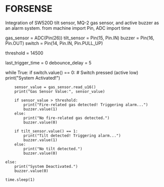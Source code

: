 # FORSENSE
Integration of SW520D tilt sensor, MQ-2 gas sensor, and active buzzer as an alarm system.
from machine import Pin, ADC
import time

gas_sensor = ADC(Pin(26)) 
tilt_sensor = Pin(15, Pin.IN)
buzzer = Pin(16, Pin.OUT)
switch = Pin(14, Pin.IN, Pin.PULL_UP) 

threshold = 14500 

last_trigger_time = 0
debounce_delay = 5 

while True:
    if switch.value() == 0:  # Switch pressed (active low)
        print("System Activated!")
   
        sensor_value = gas_sensor.read_u16()
        print("Gas Sensor Value:", sensor_value)
      
        if sensor_value > threshold:  
            print("Fire-related gas detected! Triggering alarm...")
            buzzer.value(1)  
        else:
            print("No fire-related gas detected.")
            buzzer.value(0)  
       
        if tilt_sensor.value() == 1: 
            print("Tilt detected! Triggering alarm...")
            buzzer.value(1) 
        else:
            print("No tilt detected.")
            buzzer.value(0) 
        
    else:
        print("System Deactivated.")
        buzzer.value(0)  
    
    time.sleep(1)
